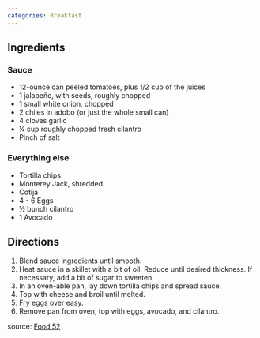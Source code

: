 ```yaml
---
categories: Breakfast
---
```


## Ingredients

###  Sauce

- 12-ounce can peeled tomatoes, plus 1/2 cup of the juices
- 1 jalapeño, with seeds, roughly chopped
- 1 small white onion, chopped
- 2 chiles in adobo (or just the whole small can)
- 4 cloves garlic
- &frac14; cup roughly chopped fresh cilantro
- Pinch of salt

###  Everything else

- Tortilla chips
- Monterey Jack, shredded
- Cotija
- 4 - 6 Eggs
- &frac12; bunch cilantro
- 1 Avocado

## Directions

1. Blend sauce ingredients until smooth.
2. Heat sauce in a skillet with a bit of oil. Reduce until desired thickness. If necessary, add a bit of sugar to sweeten.
3. In an oven-able pan, lay down tortilla chips and spread sauce.
4. Top with cheese and broil until melted.
5. Fry eggs over easy.
6. Remove pan from oven, top with eggs, avocado, and cilantro.

source: [Food 52](http://food52.com/recipes/33004-red-chilaquiles-with-fried-eggs)

	



